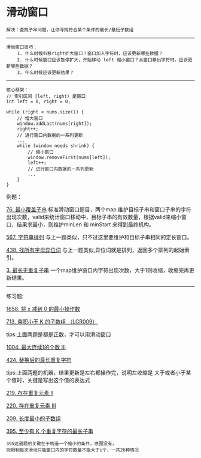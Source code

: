 # 滑动窗口
    解决：查找子串问题，让你寻找符合某个条件的最长/最短子数组
---
    滑动窗口技巧：
        1. 什么时候右移right扩大窗口？窗口加入字符时，应该更新哪些数据？
        2. 什么时候窗口应该暂停扩大，开始移动 left 缩小窗口？从窗口移出字符时，应该更新哪些数据？
        3. 什么时候应该更新结果？    
---
```
核心框架：
// 索引区间 [left, right) 是窗口
int left = 0, right = 0;

while (right < nums.size()) {
    // 增大窗口
    window.addLast(nums[right]);
    right++;
    // 进行窗口内数据的一系列更新
    ...
    while (window needs shrink) {
        // 缩小窗口
        window.removeFirst(nums[left]);
        left++;
        // 进行窗口内数据的一系列更新
        ...
    }
}
```
例题：

[76. 最小覆盖子串](https://leetcode.cn/problems/minimum-window-substring/description/) 标准滑动窗口题目，两个map 维护目标子串和窗口子串的字符出现次数，valid来统计窗口移动中，目标子串的有效数量，根据valid来缩小窗口，结果求最小，则维护minLen 和 minStart 来得到最终机构。

[567. 字符串排列](https://leetcode.cn/problems/permutation-in-string/description/) 与上一题类似，只不过这里要维护和目标子串相同的定长窗口。

[438. 找所有字母异位词](https://leetcode.cn/problems/find-all-anagrams-in-a-string/description/) 与上一题类似,异位词就是排列，返回多个排列的起始索引。

[3. 最长无重复子串](https://leetcode.cn/problems/longest-substring-without-repeating-characters/description/) 一个map维护窗口内字符出现次数，大于1则收缩，收缩完再更新结果。

---
练习题:

[1658. 将 x 减到 0 的最小操作数](https://leetcode.cn/problems/minimum-operations-to-reduce-x-to-zero/description/)

[713. 乘积小于 K 的子数组 （LCR009）](https://leetcode.cn/problems/subarray-product-less-than-k/description/)


tips:上面两题是都是正数，才可以用滑动窗口

[1004. 最大连续1的个数 III](https://leetcode.cn/problems/max-consecutive-ones-iii/)

[424. 替换后的最长重复字符](https://leetcode.cn/problems/longest-repeating-character-replacement/description/)

tips:上面两题的机器，结果更新是左右都操作完，说明左收缩是
大于或者小于某个值时，关键是写出这个值的表达式

[219. 存在重复元素 II](https://leetcode.cn/problems/contains-duplicate-ii/description/)

[220. 存在重复元素 III](https://leetcode.cn/problems/contains-duplicate-iii/description/)

[209. 长度最小的子数组](https://leetcode.cn/problems/minimum-size-subarray-sum/description/)

[395. 至少有 K 个重复字符的最长子串](https://leetcode.cn/problems/longest-substring-with-at-least-k-repeating-characters/description/)

    395这道题的关键在于构造一个缩小的条件，原图没有，
    则限制每次滑动只能窗口内的字符数量不能大于i个，一共26种情况
    